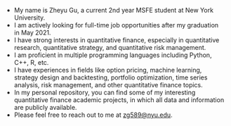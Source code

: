 - My name is Zheyu Gu, a current 2nd year MSFE student at New York University.
- I am actively looking for full-time job opportunities after my graduation in May 2021.
- I have strong interests in quantitative finance, especially in quantitative research, quantitative strategy, and quantitative risk management.
- I am proficient in multiple programming languages including Python, C++, R, etc.
- I have experiences in fields like option pricing, machine learning, strategy design and backtesting, portfolio optimization, time series analysis, risk management, and other quantitative finance topics.
- In my personal repository, you can find some of my interesting quantitative finance academic projects, in which all data and information are publicly available.
- Please feel free to reach out to me at zg589@nyu.edu.

<!---
Zheyu-Gu/Zheyu-Gu is a ✨ special ✨ repository because its `README.md` (this file) appears on your GitHub profile.
You can click the Preview link to take a look at your changes.
--->
